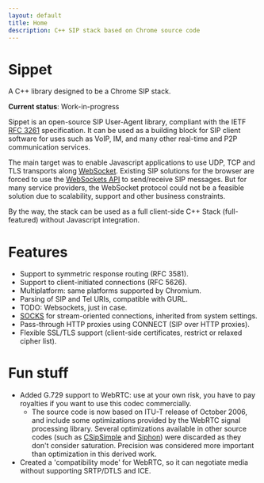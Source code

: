 ```yaml
---
layout: default
title: Home
description: C++ SIP stack based on Chrome source code
---
```


# Sippet

A C++ library designed to be a Chrome SIP stack.

**Current status**: Work-in-progress

Sippet is an open-source SIP User-Agent library, compliant with the IETF [RFC
3261](https://www.ietf.org/rfc/rfc3261.txt) specification. It can be used as a
building block for SIP client software for uses such as VoIP, IM, and many
other real-time and P2P communication services.

The main target was to enable Javascript applications to use UDP, TCP and TLS
transports along [WebSocket](http://en.wikipedia.org/wiki/WebSocket). Existing
SIP solutions for the browser are forced to use the
[WebSockets API](http://www.w3.org/TR/2011/WD-websockets-20110419/) to
send/receive SIP messages. But for many service providers, the WebSocket
protocol could not be a feasible solution due to scalability, support and other
business constraints.

By the way, the stack can be used as a full client-side C++ Stack
(full-featured) without Javascript integration.

# Features

* Support to symmetric response routing (RFC 3581).
* Support to client-initiated connections (RFC 5626).
* Multiplatform: same platforms supported by Chromium.
* Parsing of SIP and Tel URIs, compatible with GURL.
* TODO: Websockets, just in case.
* [SOCKS](http://en.wikipedia.org/wiki/SOCKS) for stream-oriented connections,
  inherited from system settings.
* Pass-through HTTP proxies using CONNECT (SIP over HTTP proxies).
* Flexible SSL/TLS support (client-side certificates, restrict or relaxed cipher list).

# Fun stuff

* Added G.729 support to WebRTC: use at your own risk, you have to pay
royalties if you want to use this codec commercially.
  * The source code is now based on ITU-T release of October 2006, and include
    some optimizations provided by the WebRTC signal processing library.
    Several optimizations available in other source codes (such as
    [CSipSimple](https://code.google.com/p/csipsimple/) and
    [Siphon](https://code.google.com/p/siphon/)) were discarded as they don't
    consider saturation. Precision was considered more important than
    optimization in this derived work.
* Created a 'compatibility mode' for WebRTC, so it can negotiate media without
supporting SRTP/DTLS and ICE.
